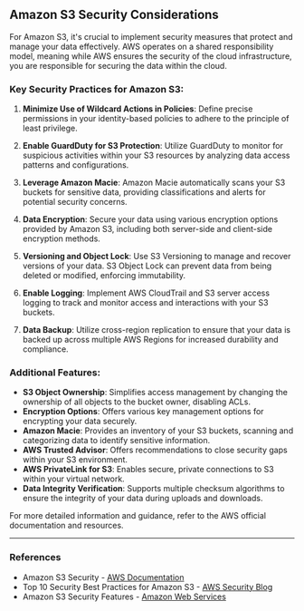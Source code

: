 
## Amazon S3 Security Considerations

For Amazon S3, it's crucial to implement security measures that protect and manage your data effectively. AWS operates on a shared responsibility model, meaning while AWS ensures the security of the cloud infrastructure, you are responsible for securing the data within the cloud.

### Key Security Practices for Amazon S3:

1. **Minimize Use of Wildcard Actions in Policies**: Define precise permissions in your identity-based policies to adhere to the principle of least privilege.

2. **Enable GuardDuty for S3 Protection**: Utilize GuardDuty to monitor for suspicious activities within your S3 resources by analyzing data access patterns and configurations.

3. **Leverage Amazon Macie**: Amazon Macie automatically scans your S3 buckets for sensitive data, providing classifications and alerts for potential security concerns.

4. **Data Encryption**: Secure your data using various encryption options provided by Amazon S3, including both server-side and client-side encryption methods.

5. **Versioning and Object Lock**: Use S3 Versioning to manage and recover versions of your data. S3 Object Lock can prevent data from being deleted or modified, enforcing immutability.

6. **Enable Logging**: Implement AWS CloudTrail and S3 server access logging to track and monitor access and interactions with your S3 buckets.

7. **Data Backup**: Utilize cross-region replication to ensure that your data is backed up across multiple AWS Regions for increased durability and compliance.

### Additional Features:

- **S3 Object Ownership**: Simplifies access management by changing the ownership of all objects to the bucket owner, disabling ACLs.
- **Encryption Options**: Offers various key management options for encrypting your data securely.
- **Amazon Macie**: Provides an inventory of your S3 buckets, scanning and categorizing data to identify sensitive information.
- **AWS Trusted Advisor**: Offers recommendations to close security gaps within your S3 environment.
- **AWS PrivateLink for S3**: Enables secure, private connections to S3 within your virtual network.
- **Data Integrity Verification**: Supports multiple checksum algorithms to ensure the integrity of your data during uploads and downloads.

For more detailed information and guidance, refer to the AWS official documentation and resources.

---

### References

- Amazon S3 Security - [AWS Documentation](https://docs.aws.amazon.com/AmazonS3/latest/userguide/security.html)
- Top 10 Security Best Practices for Amazon S3 - [AWS Security Blog](https://aws.amazon.com/blogs/security/top-10-security-best-practices-for-amazon-s3/)
- Amazon S3 Security Features - [Amazon Web Services](https://aws.amazon.com/s3/features/security/)
